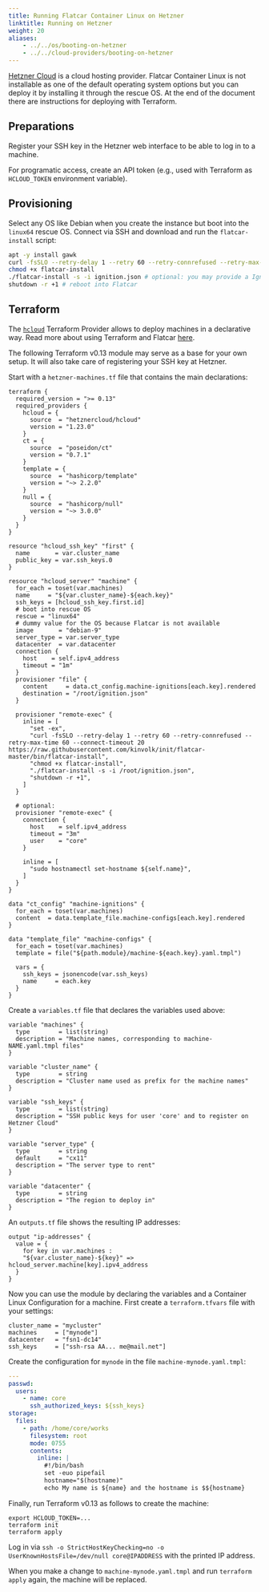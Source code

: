```yaml
---
title: Running Flatcar Container Linux on Hetzner
linktitle: Running on Hetzner
weight: 20
aliases:
    - ../../os/booting-on-hetzner
    - ../../cloud-providers/booting-on-hetzner
---
```


[Hetzner Cloud](https://www.hetzner.com/cloud) is a cloud hosting provider.
Flatcar Container Linux is not installable as one of the default operating system options but you can deploy it by installing it through the rescue OS.
At the end of the document there are instructions for deploying with Terraform.

## Preparations

Register your SSH key in the Hetzner web interface to be able to log in to a machine.

For programatic access, create an API token (e.g., used with Terraform as `HCLOUD_TOKEN` environment variable).

## Provisioning

Select any OS like Debian when you create the instance but boot into the `linux64` rescue OS.
Connect via SSH and download and run the `flatcar-install` script:

```sh
apt -y install gawk
curl -fsSLO --retry-delay 1 --retry 60 --retry-connrefused --retry-max-time 60 --connect-timeout 20 https://raw.githubusercontent.com/kinvolk/init/flatcar-master/bin/flatcar-install
chmod +x flatcar-install
./flatcar-install -s -i ignition.json # optional: you may provide a Ignition Config as file, it should contain your SSH key
shutdown -r +1 # reboot into Flatcar
```

## Terraform

The [`hcloud`](https://registry.terraform.io/providers/hetznercloud/hcloud/latest/docs) Terraform Provider allows to deploy machines in a declarative way.
Read more about using Terraform and Flatcar [here](../../provisioning/terraform/).

The following Terraform v0.13 module may serve as a base for your own setup.
It will also take care of registering your SSH key at Hetzner.

Start with a `hetzner-machines.tf` file that contains the main declarations:

```
terraform {
  required_version = ">= 0.13"
  required_providers {
    hcloud = {
      source  = "hetznercloud/hcloud"
      version = "1.23.0"
    }
    ct = {
      source  = "poseidon/ct"
      version = "0.7.1"
    }
    template = {
      source  = "hashicorp/template"
      version = "~> 2.2.0"
    }
    null = {
      source  = "hashicorp/null"
      version = "~> 3.0.0"
    }
  }
}

resource "hcloud_ssh_key" "first" {
  name       = var.cluster_name
  public_key = var.ssh_keys.0
}

resource "hcloud_server" "machine" {
  for_each = toset(var.machines)
  name     = "${var.cluster_name}-${each.key}"
  ssh_keys = [hcloud_ssh_key.first.id]
  # boot into rescue OS
  rescue = "linux64"
  # dummy value for the OS because Flatcar is not available
  image       = "debian-9"
  server_type = var.server_type
  datacenter  = var.datacenter
  connection {
    host    = self.ipv4_address
    timeout = "1m"
  }
  provisioner "file" {
    content     = data.ct_config.machine-ignitions[each.key].rendered
    destination = "/root/ignition.json"
  }

  provisioner "remote-exec" {
    inline = [
      "set -ex",
      "curl -fsSLO --retry-delay 1 --retry 60 --retry-connrefused --retry-max-time 60 --connect-timeout 20 https://raw.githubusercontent.com/kinvolk/init/flatcar-master/bin/flatcar-install",
      "chmod +x flatcar-install",
      "./flatcar-install -s -i /root/ignition.json",
      "shutdown -r +1",
    ]
  }

  # optional:
  provisioner "remote-exec" {
    connection {
      host    = self.ipv4_address
      timeout = "3m"
      user    = "core"
    }

    inline = [
      "sudo hostnamectl set-hostname ${self.name}",
    ]
  }
}

data "ct_config" "machine-ignitions" {
  for_each = toset(var.machines)
  content  = data.template_file.machine-configs[each.key].rendered
}

data "template_file" "machine-configs" {
  for_each = toset(var.machines)
  template = file("${path.module}/machine-${each.key}.yaml.tmpl")

  vars = {
    ssh_keys = jsonencode(var.ssh_keys)
    name     = each.key
  }
}
```

Create a `variables.tf` file that declares the variables used above:

```
variable "machines" {
  type        = list(string)
  description = "Machine names, corresponding to machine-NAME.yaml.tmpl files"
}

variable "cluster_name" {
  type        = string
  description = "Cluster name used as prefix for the machine names"
}

variable "ssh_keys" {
  type        = list(string)
  description = "SSH public keys for user 'core' and to register on Hetzner Cloud"
}

variable "server_type" {
  type        = string
  default     = "cx11"
  description = "The server type to rent"
}

variable "datacenter" {
  type        = string
  description = "The region to deploy in"
}
```

An `outputs.tf` file shows the resulting IP addresses:

```
output "ip-addresses" {
  value = {
    for key in var.machines :
    "${var.cluster_name}-${key}" => hcloud_server.machine[key].ipv4_address
  }
}
```

Now you can use the module by declaring the variables and a Container Linux Configuration for a machine.
First create a `terraform.tfvars` file with your settings:

```
cluster_name = "mycluster"
machines     = ["mynode"]
datacenter   = "fsn1-dc14"
ssh_keys     = ["ssh-rsa AA... me@mail.net"]
```

Create the configuration for `mynode` in the file `machine-mynode.yaml.tmpl`:

```yaml
---
passwd:
  users:
    - name: core
      ssh_authorized_keys: ${ssh_keys}
storage:
  files:
    - path: /home/core/works
      filesystem: root
      mode: 0755
      contents:
        inline: |
          #!/bin/bash
          set -euo pipefail
          hostname="$(hostname)"
          echo My name is ${name} and the hostname is $${hostname}
```

Finally, run Terraform v0.13 as follows to create the machine:

```
export HCLOUD_TOKEN=...
terraform init
terraform apply
```

Log in via `ssh -o StrictHostKeyChecking=no -o UserKnownHostsFile=/dev/null core@IPADDRESS` with the printed IP address.

When you make a change to `machine-mynode.yaml.tmpl` and run `terraform apply` again, the machine will be replaced.
